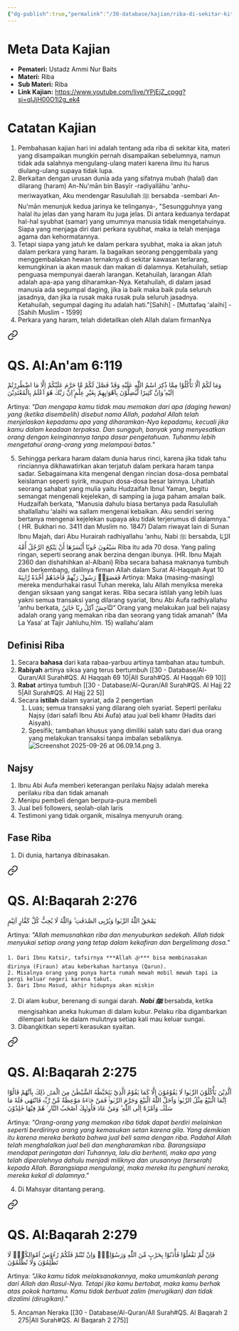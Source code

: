 ```yaml
---
{"dg-publish":true,"permalink":"/30-database/kajian/riba-di-sekitar-kita/","tags":["kajian"]}
---
```





# Meta Data Kajian 
<div><ul class="dataview list-view-ul"><li><span><strong>Pemateri:</strong> Ustadz Ammi Nur Baits</span></li><li><span><strong>Materi:</strong> Riba</span></li><li><span><strong>Sub Materi:</strong> Riba</span></li><li><span><strong>Link Kajian:</strong> <a rel="noopener nofollow" class="external-link" href="https://www.youtube.com/live/YPjEjZ_cpgg?si=qlJjH00O1l2g_ek4" target="_blank">https://www.youtube.com/live/YPjEjZ_cpgg?si=qlJjH00O1l2g_ek4</a></span></li></ul></div>

# Catatan Kajian
1. Pembahasan kajian hari ini adalah tentang ada riba di sekitar kita, materi yang disampaikan mungkin pernah disampaikan sebelumnya, namun tidak ada salahnya mengulang-ulang materi karena ilmu itu harus diulang-ulang supaya tidak lupa. 
2. Berkaitan dengan urusan dunia ada yang sifatnya mubah (halal) dan dilarang (haram) An-Nu'mān bin Basyīr -raḍiyallāhu 'anhu- meriwayatkan, Aku mendengar Rasulullah ﷺ bersabda -sembari An-Nu'mān menunjuk kedua jarinya ke telinganya-, "Sesungguhnya yang halal itu jelas dan yang haram itu juga jelas. Di antara keduanya terdapat hal-hal syubhat (samar) yang umumnya manusia tidak mengetahuinya. Siapa yang menjaga diri dari perkara syubhat, maka ia telah menjaga agama dan kehormatannya. 
3. Tetapi siapa yang jatuh ke dalam perkara syubhat, maka ia akan jatuh dalam perkara yang haram. Ia bagaikan seorang penggembala yang menggembalakan hewan ternaknya di sekitar kawasan terlarang, kemungkinan ia akan masuk dan makan di dalamnya. Ketahuilah, setiap penguasa mempunyai daerah larangan. Ketahuilah, larangan Allah adalah apa-apa yang diharamkan-Nya. Ketahuilah, di dalam jasad manusia ada segumpal daging, jika ia baik maka baik pula seluruh jasadnya, dan jika ia rusak maka rusak pula seluruh jasadnya. Ketahuilah, segumpal daging itu adalah hati."[Sahih] - [Muttafaq 'alaihi] - [Sahih Muslim - 1599] 
4. Perkara yang haram, telah didetailkan oleh Allah dalam firmanNya 
<div class="transclusion internal-embed is-loaded"><a class="markdown-embed-link" href="/30-database/al-quran/all-surah/#qs-al-an-am-6-119" aria-label="Open link"><svg xmlns="http://www.w3.org/2000/svg" width="24" height="24" viewBox="0 0 24 24" fill="none" stroke="currentColor" stroke-width="2" stroke-linecap="round" stroke-linejoin="round" class="svg-icon lucide-link"><path d="M10 13a5 5 0 0 0 7.54.54l3-3a5 5 0 0 0-7.07-7.07l-1.72 1.71"></path><path d="M14 11a5 5 0 0 0-7.54-.54l-3 3a5 5 0 0 0 7.07 7.07l1.71-1.71"></path></svg></a><div class="markdown-embed">



# QS. Al:An'am 6:119
وَمَا لَكُمْ اَلَّا تَأْكُلُوْا مِمَّا ذُكِرَ اسْمُ اللّٰهِ عَلَيْهِ وَقَدْ فَصَّلَ لَكُمْ مَّا حَرَّمَ عَلَيْكُمْ اِلَّا مَا اضْطُرِرْتُمْ اِلَيْهِ ۗوَاِنَّ كَثِيرًا لَّيُضِلُّوْنَ بِاَهْوَاۤىِٕهِمْ بِغَيْرِ عِلْمٍ ۗاِنَّ رَبَّكَ هُوَ اَعْلَمُ بِالْمُعْتَدِيْنَ 

Artinya: *"Dan mengapa kamu tidak mau memakan dari apa (daging hewan) yang (ketika disembelih) disebut nama Allah, padahal Allah telah menjelaskan kepadamu apa yang diharamkan-Nya kepadamu, kecuali jika kamu dalam keadaan terpaksa. Dan sungguh, banyak yang menyesatkan orang dengan keinginannya tanpa dasar pengetahuan. Tuhanmu lebih mengetahui orang-orang yang melampaui batas."*



</div></div>

5. Sehingga perkara haram dalam dunia harus rinci, karena jika tidak tahu rinciannya dikhawatirkan akan terjatuh dalam perkara haram tanpa sadar. Sebagaimana kita mengenal dengan rincian dosa-dosa pembatal keislaman seperti syirik, maupun dosa-dosa besar lainnya. Lihatlah seorang sahabat yang mulia yaitu Hudzaifah Ibnul Yaman, begitu semangat mengenali kejelekan, di samping ia juga paham amalan baik. Hudzaifah berkata, “Manusia dahulu biasa bertanya pada Rasulullah shallallahu ‘alaihi wa sallam mengenai kebaikan. Aku sendiri sering bertanya mengenai kejelekan supaya aku tidak terjerumus di dalamnya.” ( HR. Bukhari no. 3411 dan Muslim no. 1847) Dalam riwayat lain di Sunan Ibnu Majah, dari Abu Hurairah radhiyallahu ‘anhu, Nabi ﷺ bersabda, الرِّبَا سَبْعُونَ حُوبًا أَيْسَرُهَا أَنْ يَنْكِحَ الرَّجُلُ أُمَّهُ Riba itu ada 70 dosa. Yang paling ringan, seperti seorang anak berzina dengan ibunya. (HR. Ibnu Majah 2360 dan dishahihkan al-Albani) Riba secara bahasa maknanya tumbuh dan berkembang, dalilnya firman Allah dalam Surat Al-Haqqah Ayat 10 فَعَصَوْا۟ رَسُولَ رَبِّهِمْ فَأَخَذَهُمْ أَخْذَةً رَّابِيَةً Artinya: Maka (masing-masing) mereka mendurhakai rasul Tuhan mereka, lalu Allah menyiksa mereka dengan siksaan yang sangat keras. Riba secara istilah yang lebih luas yakni semua transaksi yang dilarang syariat, Ibnu Abi Aufa radhiyallahu ‘anhu berkata, لنَّاجِشُ آكِلُ رِبًا خَائِنٌ“ Orang yang melakukan jual beli najasy adalah orang yang memakan riba dan seorang yang tidak amanah” (Ma La Yasa’ at Tajir Jahluhu,hlm. 15) wallahu'alam

## Definisi Riba
1. Secara **bahasa** dari kata rabaa-yarbuu artinya tambahan atau tumbuh.
2. **Rabiyah** artinya siksa yang terus bertumbuh [[30 - Database/Al-Quran/All Surah#QS. Al Haqqah 69 10\|All Surah#QS. Al Haqqah 69 10]]
3. **Rabat** artinya tumbuh [[30 - Database/Al-Quran/All Surah#QS. Al Hajj 22 5\|All Surah#QS. Al Hajj 22 5]]
4. Secara **istilah** dalam syariat, ada 2 pengertian
	1. Luas; semua transaksi yang dilarang oleh syariat. Seperti perilaku Najsy (dari salafi Ibnu Abi Aufa) atau jual beli khamr (Hadits dari Aisyah).
	2. Spesifik; tambahan khusus yang dimiliki salah satu dari dua orang yang melakukan transaksi tanpa imbalan sebaliknya.
![Screenshot 2025-09-26 at 06.09.14.png](/img/user/40%20-%20Obsidian/Attachment/Screenshot%202025-09-26%20at%2006.09.14.png)	3. 

## Najsy
1. Ibnu Abi Aufa memberi keterangan perilaku Najsy adalah mereka perilaku riba dan tidak amanah
2. Menipu pembeli dengan berpura-pura membeli 
3. Jual beli followers, seolah-olah laris
4. Testimoni yang tidak organik, misalnya menyuruh orang.

## Fase Riba
1. Di dunia, hartanya dibinasakan. 
<div class="transclusion internal-embed is-loaded"><a class="markdown-embed-link" href="/30-database/al-quran/all-surah/#qs-al-baqarah-2-276" aria-label="Open link"><svg xmlns="http://www.w3.org/2000/svg" width="24" height="24" viewBox="0 0 24 24" fill="none" stroke="currentColor" stroke-width="2" stroke-linecap="round" stroke-linejoin="round" class="svg-icon lucide-link"><path d="M10 13a5 5 0 0 0 7.54.54l3-3a5 5 0 0 0-7.07-7.07l-1.72 1.71"></path><path d="M14 11a5 5 0 0 0-7.54-.54l-3 3a5 5 0 0 0 7.07 7.07l1.71-1.71"></path></svg></a><div class="markdown-embed">



# QS. Al:Baqarah 2:276
يَمْحَقُ اللّٰهُ الرِّبٰوا وَيُرْبِى الصَّدَقٰتِ ۗ وَاللّٰهُ لَا يُحِبُّ كُلَّ كَفَّارٍ اَثِيْمٍ

Artinya: *"Allah memusnahkan riba dan menyuburkan sedekah. Allah tidak menyukai setiap orang yang tetap dalam kekafiran dan bergelimang dosa."*



</div></div>

	1. Dari Ibnu Katsir, tafsirnya ***Allah ﷻ*** bisa membinasakan dirinya (Firaun) atau keberkahan hartanya (Qarun).
	2. Misalnya orang yang punya harta rumah mewah mobil mewah tapi ia pergi keluar negeri karena takut.
	3. Dari Ibnu Masud, akhir hidupnya akan miskin
2. Di alam kubur, berenang di sungai darah. ***Nabi ﷺ*** bersabda, ketika mengisahkan aneka hukuman di dalam kubur. Pelaku riba digambarkan dilempari batu ke dalam mulutnya setiap kali mau keluar sungai.
3. Dibangkitkan seperti kerasukan syaitan. 
<div class="transclusion internal-embed is-loaded"><a class="markdown-embed-link" href="/30-database/al-quran/all-surah/#qs-al-baqarah-2-275" aria-label="Open link"><svg xmlns="http://www.w3.org/2000/svg" width="24" height="24" viewBox="0 0 24 24" fill="none" stroke="currentColor" stroke-width="2" stroke-linecap="round" stroke-linejoin="round" class="svg-icon lucide-link"><path d="M10 13a5 5 0 0 0 7.54.54l3-3a5 5 0 0 0-7.07-7.07l-1.72 1.71"></path><path d="M14 11a5 5 0 0 0-7.54-.54l-3 3a5 5 0 0 0 7.07 7.07l1.71-1.71"></path></svg></a><div class="markdown-embed">



# QS. Al:Baqarah 2:275
اَلَّذِيْنَ يَأْكُلُوْنَ الرِّبٰوا لَا يَقُوْمُوْنَ اِلَّا كَمَا يَقُوْمُ الَّذِيْ يَتَخَبَّطُهُ الشَّيْطٰنُ مِنَ الْمَسِّۗ ذٰلِكَ بِاَنَّهُمْ قَالُوْٓا اِنَّمَا الْبَيْعُ مِثْلُ الرِّبٰواۘ وَاَحَلَّ اللّٰهُ الْبَيْعَ وَحَرَّمَ الرِّبٰواۗ  فَمَنْ جَاۤءَهٗ مَوْعِظَةٌ مِّنْ رَّبِّهٖ فَانْتَهٰى فَلَهٗ مَا سَلَفَۗ وَاَمْرُهٗٓ اِلَى اللّٰهِ ۗ وَمَنْ عَادَ فَاُولٰۤىِٕكَ اَصْحٰبُ النَّارِ ۚ هُمْ فِيْهَا خٰلِدُوْنَ

Artinya: *"Orang-orang yang memakan riba tidak dapat berdiri melainkan seperti berdirinya orang yang kemasukan setan karena gila. Yang demikian itu karena mereka berkata bahwa jual beli sama dengan riba. Padahal Allah telah menghalalkan jual beli dan mengharamkan riba. Barangsiapa mendapat peringatan dari Tuhannya, lalu dia berhenti, maka apa yang telah diperolehnya dahulu menjadi miliknya dan urusannya (terserah) kepada Allah. Barangsiapa mengulangi, maka mereka itu penghuni neraka, mereka kekal di dalamnya."*



</div></div>

4. Di Mahsyar ditantang perang. 
<div class="transclusion internal-embed is-loaded"><a class="markdown-embed-link" href="/30-database/al-quran/all-surah/#qs-al-baqarah-2-279" aria-label="Open link"><svg xmlns="http://www.w3.org/2000/svg" width="24" height="24" viewBox="0 0 24 24" fill="none" stroke="currentColor" stroke-width="2" stroke-linecap="round" stroke-linejoin="round" class="svg-icon lucide-link"><path d="M10 13a5 5 0 0 0 7.54.54l3-3a5 5 0 0 0-7.07-7.07l-1.72 1.71"></path><path d="M14 11a5 5 0 0 0-7.54-.54l-3 3a5 5 0 0 0 7.07 7.07l1.71-1.71"></path></svg></a><div class="markdown-embed">



# QS. Al:Baqarah 2:279
فَاِنْ لَّمْ تَفْعَلُوْا فَأْذَنُوْا بِحَرْبٍ مِّنَ اللّٰهِ وَرَسُوْلِهٖۚ وَاِنْ تُبْتُمْ فَلَكُمْ رُءُوْسُ اَمْوَالِكُمْۚ  لَا تَظْلِمُوْنَ وَلَا تُظْلَمُوْنَ

Artinya: *"Jika kamu tidak melaksanakannya, maka umumkanlah perang dari Allah dan Rasul-Nya. Tetapi jika kamu bertobat, maka kamu berhak atas pokok hartamu. Kamu tidak berbuat zalim (merugikan) dan tidak dizalimi (dirugikan)."*



</div></div>

5. Ancaman Neraka [[30 - Database/Al-Quran/All Surah#QS. Al Baqarah 2 275\|All Surah#QS. Al Baqarah 2 275]]
 
 
